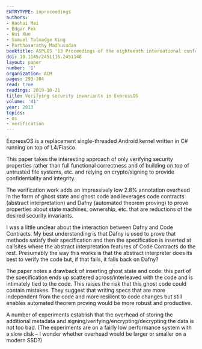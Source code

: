 ```yaml
---
ENTRYTYPE: inproceedings
authors:
- Haohui Mai
- Edgar Pek
- Hui Xue
- Samuel Talmadge King
- Parthasarathy Madhusudan
booktitle: ASPLOS '13 Proceedings of the eighteenth international conference on Architectural support for programming languages and operating systems
doi: 10.1145/2451116.2451148
layout: paper
number: '1'
organization: ACM
pages: 293-304
read: true
readings: 2019-10-21
title: Verifying security invariants in ExpressOS
volume: '41'
year: 2013
topics:
- os
- verification
---
```


ExpressOS is a replacement single-threaded Android kernel written in C# running on top of L4/Fiasco.

This paper takes the interesting approach of only verifying security properties rather than full functional correctness and of building on top of untrusted file systems, etc. and relying on crypto/signing to provide confidentiality and integrity.

The verification work adds an impressively low 2.8% annotation overhead in the form of ghost state and ghost code and leverages code contracts (abstract interpretation) and Dafny (automated theorem proving) to prove properties about state machines, ownership, etc. that are reductions of the desired security invariants.

I was a little unclear about the interaction between Dafny and Code Contracts.
My best understanding is that Dafny is used to prove that methods satisfy their specification and then the specification is inserted at callsites where the abstract interpretation features of Code Contracts do the rest.
Presumably the way this works is that the abstract interpreter does its best to verify the code but, if that fails, it falls back on Dafny?

The paper notes a drawback of inserting ghost state and code: this part of the  specification ends up scattered across/interleaved with the code and is intimately tied to the code.
This raises the risk that this ghost code could contain mistakes.
They suggest that writing specs that are more independent from the code and more resilient to code changes but still enables automated theorem proving would be more robust and productive.

A number of experiments establish that the overhead of storing the additional metadata and signing/verifying/encrypting/decrypting the data is not too bad.
(The experiments are on a fairly low performance system with a slow disk – I wonder whether overhead would be larger or smaller on a modern SSD?)

